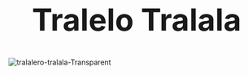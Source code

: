 <div align="center">
  <h1 style="font-size: 60px; animation: move 2s infinite;">Tralelo Tralala</h1>
</div>

![tralalero-tralala-Transparent](https://github.com/user-attachments/assets/2cb4e75a-638a-4b06-9747-c67e2befd09b)
